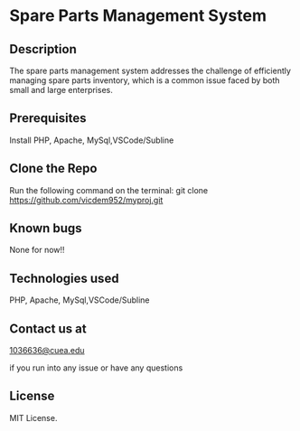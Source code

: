 # Spare Parts Management System
## Description
The spare parts management system addresses the challenge of efficiently managing spare parts inventory, which is a common issue faced by both small and large enterprises. 

## Prerequisites
Install PHP, Apache, MySql,VSCode/Subline

## Clone the Repo
Run the following command on the terminal: git clone https://github.com/vicdem952/myproj.git


## Known bugs
None for now!!

## Technologies used
PHP, Apache, MySql,VSCode/Subline

## Contact us at
1036636@cuea.edu

if you run into any issue or have any questions

## License
MIT License.